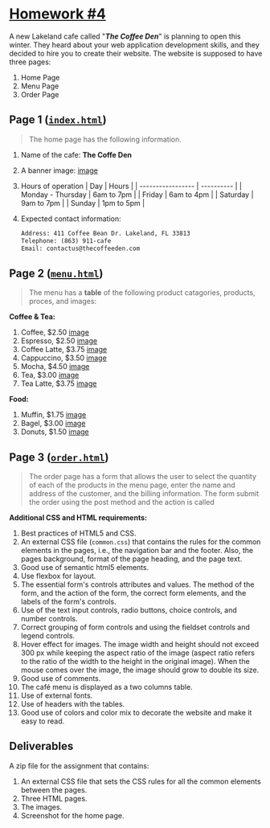 # [Homework #4](https://floridapolytechnic.instructure.com/courses/4983/assignments/89088)

A new Lakeland cafe called "***The Coffee Den***" is planning to open this winter. They heard about your web application development skills, and they decided to hire you to create their website. The website is supposed to have three pages:

1. Home Page
2. Menu Page
3. Order Page

## Page 1 ([`index.html`](./index.html))

> The home page has the following information.

1. Name of the cafe: **The Coffe Den**
2. A banner image: [image](https://unsplash.com/photos/Y3AqmbmtLQI?utm_source=unsplash&utm_medium=referral&utm_content=creditShareLink)
3. Hours of operation
    | Day               | Hours      |
    | ----------------- | ---------- |
    | Monday - Thursday | 6am to 7pm |
    | Friday            | 6am to 4pm |
    | Saturday          | 9am to 7pm |
    | Sunday            | 1pm to 5pm |
4. Expected contact information:

      ```txt
      Address: 411 Coffee Bean Dr. Lakeland, FL 33813
      Telephone: (863) 911-cafe
      Email: contactus@thecoffeeden.com
      ```

## Page 2 ([`menu.html`](./menu.html))

> The menu has a **table** of the following product catagories, products, proces, and images:

**Coffee & Tea:**

1. Coffee, $2.50 [image](https://unsplash.com/photos/nBJHO6wmRWw)
2. Espresso, $2.50 [image](https://unsplash.com/photos/IE-gdqEg45M)
3. Coffee Latte, $3.75 [image](https://unsplash.com/photos/IE-gdqEg45M)
4. Cappuccino, $3.50 [image](https://unsplash.com/photos/ZUUsGnG5zwc)
5. Mocha, $4.50  [image](https://unsplash.com/photos/1WOII4bKprs)
6. Tea, $3.00  [image](https://unsplash.com/photos/7liDpl93wt4)
7. Tea Latte, $3.75  [image](https://unsplash.com/photos/Z-hvocTfR_s)

**Food:**

1. Muffin, $1.75 [image](https://unsplash.com/photos/Tx0kraTQJlA)
2. Bagel, $3.00 [image](https://unsplash.com/photos/viqQ-eDLRVI)
3. Donuts, $1.50 [image](https://unsplash.com/photos/WCeHzmtzrUk)

## Page 3 ([`order.html`](./order.html))

> The order page has a form that allows the user to select the quantity of each of the products in the menu page, enter the name and address of the customer, and the billing information. The form submit the order using the post method and the action is called

**Additional CSS and HTML requirements:**

1. Best practices of HTML5 and CSS.
2. An external CSS file (`common.css`) that contains the rules for the common elements in the pages, i.e., the navigation bar and the footer. Also, the pages background, format of the page heading, and the page text.
3. Good use of semantic html5 elements.
4. Use flexbox for layout.
5. The essential form's controls attributes and values. The method of the form, and the action of the form, the correct form elements, and the labels of the form's controls.
6. Use of the text input controls, radio buttons, choice controls, and number controls.
7. Correct grouping of form controls and using the fieldset controls and legend controls.
8. Hover effect for images. The image width and height should not exceed 300 px while keeping the aspect ratio of the image (aspect ratio refers to the ratio of the width to the height in the original image). When the mouse comes over the image, the image should grow to double its size.
9. Good use of comments.
10. The café menu is displayed as a two columns table.
11. Use of external fonts.
12. Use of headers with the tables.
13. Good use of colors and color mix to decorate the website and make it easy to read.

## Deliverables

A zip file for the assignment that contains:

1. An external CSS file that sets the CSS rules for all the common elements between the pages.
2. Three HTML pages.
3. The images.
4. Screenshot for the home page.
